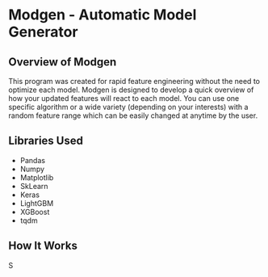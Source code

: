 # Modgen - Automatic Model Generator
## Overview of Modgen
This program was created for rapid feature engineering without the need to optimize each model.  Modgen is designed to develop a quick overview of how your updated features will react to each model.  You can use one specific algorithm or a wide variety (depending on your interests) with a random feature range which can be easily changed at anytime by the user.

## Libraries Used
* Pandas
* Numpy
* Matplotlib
* SkLearn
* Keras
* LightGBM
* XGBoost
* tqdm

## How It Works
S
